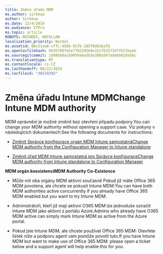 ```yaml
---
title: Změna úřadu MDM
ms.author: sirkkuw
author: Sirkkuw
ms.date: 12/4/2018
ms.audience: ITPro
ms.topic: article
ROBOTS: NOINDEX, NOFOLLOW
localization_priority: Normal
ms.assetid: 08c51aa6-cffc-456b-91fb-185f0d636afb
ms.openlocfilehash: 6545798fe5e7702285b9e32cf635f3d7f672baeb
ms.sourcegitcommit: 1d98db8acb9959aba3b5e308a567ade6b62da56c
ms.translationtype: MT
ms.contentlocale: cs-CZ
ms.lasthandoff: 08/22/2019
ms.locfileid: "36519292"
---
```

# <a name="change-intune-mdm-authority"></a><span data-ttu-id="3e705-102">Změna úřadu Intune MDM</span><span class="sxs-lookup"><span data-stu-id="3e705-102">Change Intune MDM authority</span></span>

<span data-ttu-id="3e705-103">MDM oprávnění je možné změnit bez otevření případu podpory.</span><span class="sxs-lookup"><span data-stu-id="3e705-103">You can change your MDM authority without opening a support case.</span></span> <span data-ttu-id="3e705-104">Viz pokyny v následujících dokumentech:</span><span class="sxs-lookup"><span data-stu-id="3e705-104">See the following documents for instructions:</span></span>
  
- [<span data-ttu-id="3e705-105">Změnit Správce konfigurace orgán MDM Intune samostatná</span><span class="sxs-lookup"><span data-stu-id="3e705-105">Change MDM authority from the Configuration Manager to Intune standalone</span></span>](https://docs.microsoft.com/sccm/mdm/deploy-use/migrate-change-mdm-authority)
    
- [<span data-ttu-id="3e705-106">Změnit úřad MDM Intune samostatná pro Správce konfigurace</span><span class="sxs-lookup"><span data-stu-id="3e705-106">Change MDM authority from Intune standalone to Configuration Manager</span></span>](https://docs.microsoft.com/sccm/mdm/deploy-use/change-mdm-authority)
    
 <span data-ttu-id="3e705-107">**MDM orgán koexistenci**</span><span class="sxs-lookup"><span data-stu-id="3e705-107">**MDM Authority Co-Existence**</span></span>
  
- <span data-ttu-id="3e705-108">Může mít oba orgány MDM aktivní současně Pokud již máte Office 365 MDM povolena, ale chcete se pokusit Intune MDM.</span><span class="sxs-lookup"><span data-stu-id="3e705-108">You can have both MDM authorities active concurrently if you already have Office 365 MDM enabled but you want to try Intune MDM.</span></span>
    
- <span data-ttu-id="3e705-109">Administrátoři, kteří již mají aktivní O365 MDM lze jednoduše označit Intune MDM jako aktivní z portálu Azure.</span><span class="sxs-lookup"><span data-stu-id="3e705-109">Admins who already have O365 MDM active can simply mark Intune MDM as active from the Azure portal.</span></span>
    
- <span data-ttu-id="3e705-110">Pokud jste Intune MDM, ale chcete používat Office 365 MDM: Otevřete lístek níže a podporu agent vám pomůže povolit tuto.</span><span class="sxs-lookup"><span data-stu-id="3e705-110">If you have Intune MDM but want to make use of Office 365 MDM: please open a ticket below and a support agent will help enable this for you.</span></span>
    

